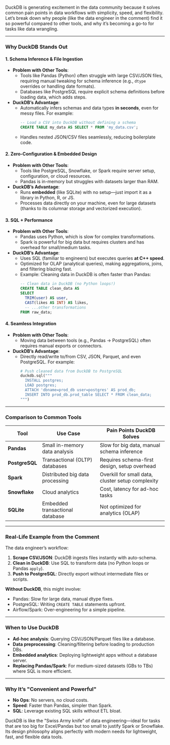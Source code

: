 DuckDB is generating excitement in the data community because it solves common pain points in data workflows with simplicity, speed, and flexibility. Let’s break down why people (like the data engineer in the comment) find it so powerful compared to other tools, and why it’s becoming a go-to for tasks like data wrangling.

---
 
### **Why DuckDB Stands Out**
#### 1. **Schema Inference & File Ingestion**
   - **Problem with Other Tools**:
     - Tools like Pandas (Python) often struggle with large CSV/JSON files, requiring manual tweaking for schema inference (e.g., `dtype` overrides or handling date formats).
     - Databases like PostgreSQL require explicit schema definitions before loading data, which adds steps.
   - **DuckDB’s Advantage**:
     - Automatically infers schemas and data types **in seconds**, even for messy files. For example:
       ```sql
       -- Load a CSV into DuckDB without defining a schema
       CREATE TABLE my_data AS SELECT * FROM 'my_data.csv';
       ```
     - Handles nested JSON/CSV files seamlessly, reducing boilerplate code.

#### 2. **Zero-Configuration & Embedded Design**
   - **Problem with Other Tools**:
     - Tools like PostgreSQL, Snowflake, or Spark require server setup, configuration, or cloud resources.
     - Pandas is in-memory but struggles with datasets larger than RAM.
   - **DuckDB’s Advantage**:
     - Runs **embedded** (like SQLite) with no setup—just import it as a library in Python, R, or JS.
     - Processes data directly on your machine, even for large datasets (thanks to its columnar storage and vectorized execution).

#### 3. **SQL + Performance**
   - **Problem with Other Tools**:
     - Pandas uses Python, which is slow for complex transformations.
     - Spark is powerful for big data but requires clusters and has overhead for small/medium tasks.
   - **DuckDB’s Advantage**:
     - Uses SQL (familiar to engineers) but executes queries **at C++ speed**.
     - Optimized for OLAP (analytical queries), making aggregations, joins, and filtering blazing fast.
     - Example: Cleaning data in DuckDB is often faster than Pandas:
       ```sql
       -- Clean data in DuckDB (no Python loops!)
       CREATE TABLE clean_data AS
       SELECT 
         TRIM(user) AS user,
         CAST(likes AS INT) AS likes,
         -- ...other transformations
       FROM raw_data;
       ```

#### 4. **Seamless Integration**
   - **Problem with Other Tools**:
     - Moving data between tools (e.g., Pandas → PostgreSQL) often requires manual exports or connectors.
   - **DuckDB’s Advantage**:
     - Directly read/write to/from CSV, JSON, Parquet, and even PostgreSQL. For example:
       ```python
       # Push cleaned data from DuckDB to PostgreSQL
       duckdb.sql("""
         INSTALL postgres;
         LOAD postgres;
         ATTACH 'dbname=prod_db user=postgres' AS prod_db;
         INSERT INTO prod_db.prod_table SELECT * FROM clean_data;
       """)
       ```

---

### **Comparison to Common Tools**
| **Tool**           | **Use Case**                          | **Pain Points DuckDB Solves**                     |
|---------------------|---------------------------------------|---------------------------------------------------|
| **Pandas**          | Small in-memory data analysis         | Slow for big data, manual schema inference        |
| **PostgreSQL**      | Transactional (OLTP) databases        | Requires schema-first design, setup overhead      |
| **Spark**           | Distributed big data processing       | Overkill for small data, cluster setup complexity |
| **Snowflake**       | Cloud analytics                       | Cost, latency for ad-hoc tasks                    |
| **SQLite**          | Embedded transactional database       | Not optimized for analytics (OLAP)                |

---

### **Real-Life Example from the Comment**
The data engineer’s workflow:
1. **Scrape CSV/JSON**: DuckDB ingests files instantly with auto-schema.
2. **Clean in DuckDB**: Use SQL to transform data (no Python loops or Pandas `apply`).
3. **Push to PostgreSQL**: Directly export without intermediate files or scripts.

**Without DuckDB**, this might involve:
- Pandas: Slow for large data, manual dtype fixes.
- PostgreSQL: Writing `CREATE TABLE` statements upfront.
- Airflow/Spark: Over-engineering for a simple pipeline.

---

### **When to Use DuckDB**
- **Ad-hoc analysis**: Querying CSV/JSON/Parquet files like a database.
- **Data preprocessing**: Cleaning/filtering before loading to production DBs.
- **Embedded analytics**: Deploying lightweight apps without a database server.
- **Replacing Pandas/Spark**: For medium-sized datasets (GBs to TBs) where SQL is more efficient.

---

### **Why It’s "Convenient and Powerful"**
- **No Ops**: No servers, no cloud costs.
- **Speed**: Faster than Pandas, simpler than Spark.
- **SQL**: Leverage existing SQL skills without ETL bloat.

DuckDB is like the "Swiss Army knife" of data engineering—ideal for tasks that are too big for Excel/Pandas but too small to justify Spark or Snowflake. Its design philosophy aligns perfectly with modern needs for lightweight, fast, and flexible data tools.
